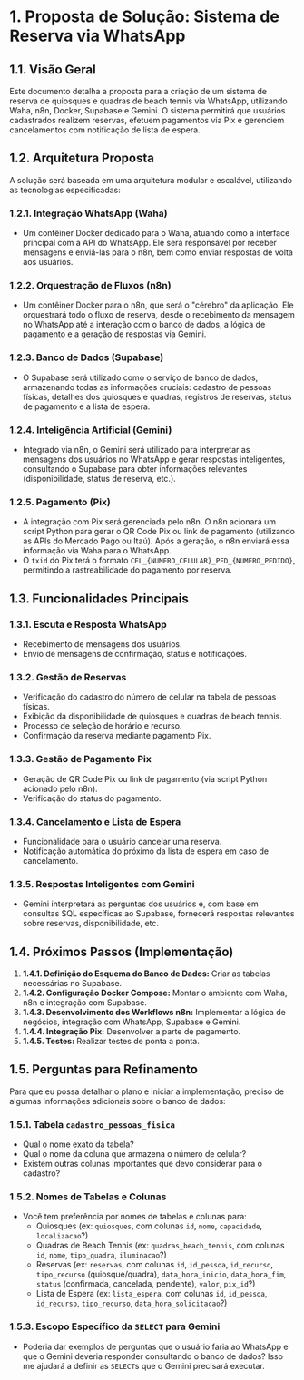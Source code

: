 # 1. Proposta de Solução: Sistema de Reserva via WhatsApp

## 1.1. Visão Geral
Este documento detalha a proposta para a criação de um sistema de reserva de quiosques e quadras de beach tennis via WhatsApp, utilizando Waha, n8n, Docker, Supabase e Gemini. O sistema permitirá que usuários cadastrados realizem reservas, efetuem pagamentos via Pix e gerenciem cancelamentos com notificação de lista de espera.

## 1.2. Arquitetura Proposta
A solução será baseada em uma arquitetura modular e escalável, utilizando as tecnologias especificadas:

### 1.2.1. Integração WhatsApp (Waha)
- Um contêiner Docker dedicado para o Waha, atuando como a interface principal com a API do WhatsApp. Ele será responsável por receber mensagens e enviá-las para o n8n, bem como enviar respostas de volta aos usuários.

### 1.2.2. Orquestração de Fluxos (n8n)
- Um contêiner Docker para o n8n, que será o "cérebro" da aplicação. Ele orquestrará todo o fluxo de reserva, desde o recebimento da mensagem no WhatsApp até a interação com o banco de dados, a lógica de pagamento e a geração de respostas via Gemini.

### 1.2.3. Banco de Dados (Supabase)
- O Supabase será utilizado como o serviço de banco de dados, armazenando todas as informações cruciais: cadastro de pessoas físicas, detalhes dos quiosques e quadras, registros de reservas, status de pagamento e a lista de espera.

### 1.2.4. Inteligência Artificial (Gemini)
- Integrado via n8n, o Gemini será utilizado para interpretar as mensagens dos usuários no WhatsApp e gerar respostas inteligentes, consultando o Supabase para obter informações relevantes (disponibilidade, status de reserva, etc.).

### 1.2.5. Pagamento (Pix)
- A integração com Pix será gerenciada pelo n8n. O n8n acionará um script Python para gerar o QR Code Pix ou link de pagamento (utilizando as APIs do Mercado Pago ou Itaú). Após a geração, o n8n enviará essa informação via Waha para o WhatsApp.
- O `txid` do Pix terá o formato `CEL_{NUMERO_CELULAR}_PED_{NUMERO_PEDIDO}`, permitindo a rastreabilidade do pagamento por reserva.

## 1.3. Funcionalidades Principais

### 1.3.1. Escuta e Resposta WhatsApp
- Recebimento de mensagens dos usuários.
- Envio de mensagens de confirmação, status e notificações.

### 1.3.2. Gestão de Reservas
- Verificação do cadastro do número de celular na tabela de pessoas físicas.
- Exibição da disponibilidade de quiosques e quadras de beach tennis.
- Processo de seleção de horário e recurso.
- Confirmação da reserva mediante pagamento Pix.

### 1.3.3. Gestão de Pagamento Pix
- Geração de QR Code Pix ou link de pagamento (via script Python acionado pelo n8n).
- Verificação do status do pagamento.

### 1.3.4. Cancelamento e Lista de Espera
- Funcionalidade para o usuário cancelar uma reserva.
- Notificação automática do próximo da lista de espera em caso de cancelamento.

### 1.3.5. Respostas Inteligentes com Gemini
- Gemini interpretará as perguntas dos usuários e, com base em consultas SQL específicas ao Supabase, fornecerá respostas relevantes sobre reservas, disponibilidade, etc.

## 1.4. Próximos Passos (Implementação)

1.  **1.4.1. Definição do Esquema do Banco de Dados:** Criar as tabelas necessárias no Supabase.
2.  **1.4.2. Configuração Docker Compose:** Montar o ambiente com Waha, n8n e integração com Supabase.
3.  **1.4.3. Desenvolvimento dos Workflows n8n:** Implementar a lógica de negócios, integração com WhatsApp, Supabase e Gemini.
4.  **1.4.4. Integração Pix:** Desenvolver a parte de pagamento.
5.  **1.4.5. Testes:** Realizar testes de ponta a ponta.

## 1.5. Perguntas para Refinamento

Para que eu possa detalhar o plano e iniciar a implementação, preciso de algumas informações adicionais sobre o banco de dados:

### 1.5.1. Tabela `cadastro_pessoas_fisica`
- Qual o nome exato da tabela?
- Qual o nome da coluna que armazena o número de celular?
- Existem outras colunas importantes que devo considerar para o cadastro?

### 1.5.2. Nomes de Tabelas e Colunas
- Você tem preferência por nomes de tabelas e colunas para:
    - Quiosques (ex: `quiosques`, com colunas `id`, `nome`, `capacidade`, `localizacao`?)
    - Quadras de Beach Tennis (ex: `quadras_beach_tennis`, com colunas `id`, `nome`, `tipo_quadra`, `iluminacao`?)
    - Reservas (ex: `reservas`, com colunas `id`, `id_pessoa`, `id_recurso`, `tipo_recurso` (quiosque/quadra), `data_hora_inicio`, `data_hora_fim`, `status` (confirmada, cancelada, pendente), `valor`, `pix_id`?)
    - Lista de Espera (ex: `lista_espera`, com colunas `id`, `id_pessoa`, `id_recurso`, `tipo_recurso`, `data_hora_solicitacao`?)

### 1.5.3. Escopo Específico da `SELECT` para Gemini
- Poderia dar exemplos de perguntas que o usuário faria ao WhatsApp e que o Gemini deveria responder consultando o banco de dados? Isso me ajudará a definir as `SELECT`s que o Gemini precisará executar.